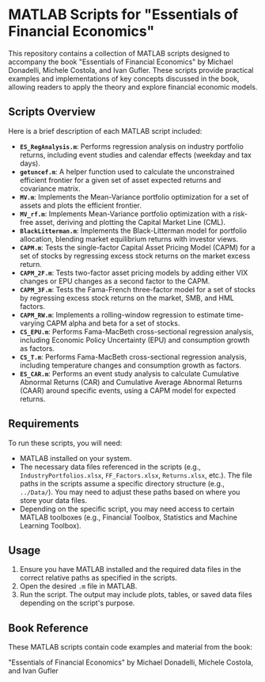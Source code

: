 # MATLAB Scripts for "Essentials of Financial Economics"

This repository contains a collection of MATLAB scripts designed to accompany the book "Essentials of Financial Economics" by Michael Donadelli, Michele Costola, and Ivan Gufler. These scripts provide practical examples and implementations of key concepts discussed in the book, allowing readers to apply the theory and explore financial economic models.

## Scripts Overview

Here is a brief description of each MATLAB script included:

* **`ES_RegAnalysis.m`**: Performs regression analysis on industry portfolio returns, including event studies and calendar effects (weekday and tax days).
* **`getuncef.m`**: A helper function used to calculate the unconstrained efficient frontier for a given set of asset expected returns and covariance matrix.
* **`MV.m`**: Implements the Mean-Variance portfolio optimization for a set of assets and plots the efficient frontier.
* **`MV_rf.m`**: Implements Mean-Variance portfolio optimization with a risk-free asset, deriving and plotting the Capital Market Line (CML).
* **`BlackLitterman.m`**: Implements the Black-Litterman model for portfolio allocation, blending market equilibrium returns with investor views.
* **`CAPM.m`**: Tests the single-factor Capital Asset Pricing Model (CAPM) for a set of stocks by regressing excess stock returns on the market excess return.
* **`CAPM_2F.m`**: Tests two-factor asset pricing models by adding either VIX changes or EPU changes as a second factor to the CAPM.
* **`CAPM_3F.m`**: Tests the Fama-French three-factor model for a set of stocks by regressing excess stock returns on the market, SMB, and HML factors.
* **`CAPM_RW.m`**: Implements a rolling-window regression to estimate time-varying CAPM alpha and beta for a set of stocks.
* **`CS_EPU.m`**: Performs Fama-MacBeth cross-sectional regression analysis, including Economic Policy Uncertainty (EPU) and consumption growth as factors.
* **`CS_T.m`**: Performs Fama-MacBeth cross-sectional regression analysis, including temperature changes and consumption growth as factors.
* **`ES_CAR.m`**: Performs an event study analysis to calculate Cumulative Abnormal Returns (CAR) and Cumulative Average Abnormal Returns (CAAR) around specific events, using a CAPM model for expected returns.

## Requirements

To run these scripts, you will need:

* MATLAB installed on your system.
* The necessary data files referenced in the scripts (e.g., `IndustryPortfolios.xlsx`, `FF_Factors.xlsx`, `Returns.xlsx`, etc.). The file paths in the scripts assume a specific directory structure (e.g., `../Data/`). You may need to adjust these paths based on where you store your data files.
* Depending on the specific script, you may need access to certain MATLAB toolboxes (e.g., Financial Toolbox, Statistics and Machine Learning Toolbox).

## Usage

1.  Ensure you have MATLAB installed and the required data files in the correct relative paths as specified in the scripts.
2.  Open the desired `.m` file in MATLAB.
3.  Run the script. The output may include plots, tables, or saved data files depending on the script's purpose.

## Book Reference

These MATLAB scripts contain code examples and material from the book:

"Essentials of Financial Economics" by Michael Donadelli, Michele Costola, and Ivan Gufler